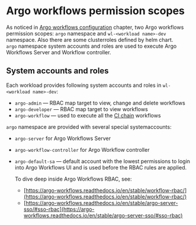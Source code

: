 # Argo workflows permission scopes
As noticed in [Argo workflows configuration](argo_config.md) chapter, 
two Argo workflows permission scopes: `argo` namespace  and `wl-<workload name>-dev`
namespace. Also there are some clusterroles defined by helm chart.  
`argo` namespace system accounts and roles are used to execute Argo Workflows
Server and Workflow controller.

## System accounts and roles
Each workload provides following system accounts and roles in `wl-<workload name>-dev`:

- `argo-admin` — RBAC map target to view, change and delete workflows 
- `argo-developer` — RBAC map target to view workflows
- `argo-workflow` — used to execute all the [CI chain](../../developers_guide/ci/build_routine.md) workflows 

<!-- link to wl-template-gitops here -->


`argo` namespace are provided with several special systemaccounts:

- `argo-server` for Argo Workflows Server
- `argo-workflow-controller` for Argo Workflow controller
- `argo-default-sa` — default account with the lowest permissions to login into Argo
  Workflows UI and is used before the RBAC rules are applied.

  To dive deep inside Argo Workflows RBAC, see:

  - [https://argo-workflows.readthedocs.io/en/stable/workflow-rbac/](https://argo-workflows.readthedocs.io/en/stable/workflow-rbac/)
  - [https://argo-workflows.readthedocs.io/en/stable/argo-server-sso/#sso-rbac](https://argo-workflows.readthedocs.io/en/stable/argo-server-sso/#sso-rbac)
